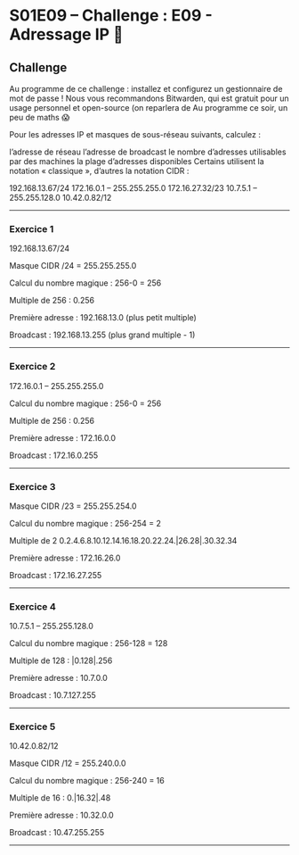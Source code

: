 # S01E09 – Challenge : E09 - Adressage IP 🔎

## Challenge
Au programme de ce challenge : installez et configurez un gestionnaire de mot de passe ! Nous vous recommandons Bitwarden, qui est gratuit pour un usage personnel et open-source (on reparlera de Au programme ce soir, un peu de maths 😱

Pour les adresses IP et masques de sous-réseau suivants, calculez :

l’adresse de réseau
l’adresse de broadcast
le nombre d’adresses utilisables par des machines
la plage d’adresses disponibles
Certains utilisent la notation « classique », d’autres la notation CIDR :

192.168.13.67/24
172.16.0.1 – 255.255.255.0
172.16.27.32/23
10.7.5.1 – 255.255.128.0
10.42.0.82/12

---
### Exercice 1
192.168.13.67/24

Masque CIDR /24 = 255.255.255.0

Calcul du nombre magique : 256-0 = 256

Multiple de 256 : 0.256

Première adresse : 192.168.13.0 (plus petit multiple)

Broadcast : 192.168.13.255 (plus grand multiple - 1)

---

### Exercice 2
172.16.0.1 – 255.255.255.0

Calcul du nombre magique : 256-0 = 256

Multiple de 256 : 0.256

Première adresse : 172.16.0.0

Broadcast : 172.16.0.255

---

### Exercice 3

Masque CIDR /23 = 255.255.254.0

Calcul du nombre magique : 256-254 = 2 

Multiple de 2 0.2.4.6.8.10.12.14.16.18.20.22.24.|26.28|.30.32.34

Première adresse : 172.16.26.0

Broadcast : 172.16.27.255

---

### Exercice 4

10.7.5.1 – 255.255.128.0

Calcul du nombre magique : 256-128 = 128 

Multiple de 128 : |0.128|.256

Première adresse : 10.7.0.0

Broadcast : 10.7.127.255

---

### Exercice 5

10.42.0.82/12

Masque CIDR /12 = 255.240.0.0

Calcul du nombre magique : 256-240 = 16

Multiple de 16 : 0.|16.32|.48

Première adresse : 10.32.0.0

Broadcast : 10.47.255.255

---
